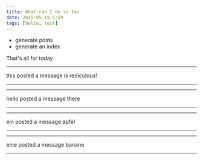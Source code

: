 ```yaml
---
title: What can I do so far
date: 2015-05-19 5:59
tags: [hello, test]
---
```


- generate posts
- generate an index

That's all for today



____

this  posted a message is rediculous!

____




____

hello posted a message there

____




____

ein posted a message apfel

____




____

eine posted a message banane

____


